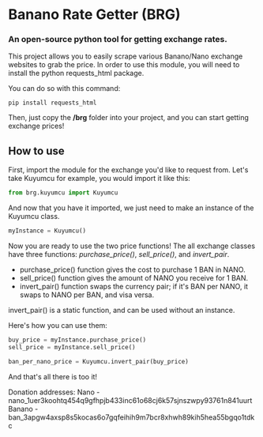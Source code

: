 # Banano Rate Getter (BRG)
### An open-source python tool for getting exchange rates.

This project allows you to easily scrape various Banano/Nano exchange websites to grab the price.
In order to use this module, you will need to install the python requests_html package.

You can do so with this command:
```
pip install requests_html
```

Then, just copy the <b>/brg</b> folder into your project, and you can start getting exchange prices!



## How to use

First, import the module for the exchange you'd like to request from.
Let's take Kuyumcu for example, you would import it like this:
```python
from brg.kuyumcu import Kuyumcu
```

And now that you have it imported, we just need to make an instance of the Kuyumcu class.
```python
myInstance = Kuyumcu()
```

Now you are ready to use the two price functions!
The all exchange classes have three functions: <i>purchase_price()</i>, <i>sell_price()</i>, and <i>invert_pair</i>.

<ul>
  <li>purchase_price() function gives the cost to purchase 1 BAN in NANO.
  <li>sell_price() function gives the amount of NANO you receive for 1 BAN.
  <li>invert_pair() function swaps the currency pair; if it's BAN per NANO, it swaps to NANO per BAN, and visa versa.
</ul>

invert_pair() is a static function, and can be used without an instance.

Here's how you can use them:
```python
buy_price = myInstance.purchase_price()
sell_price = myInstance.sell_price()

ban_per_nano_price = Kuyumcu.invert_pair(buy_price)
```

And that's all there is too it!


Donation addresses:
Nano - nano_1uer3koohtq454q9gfhpjb433inc61o68cj6k57sjnszwpy93761n841uurt
Banano - ban_3apgw4axsp8s5kocas6o7gqfeihih9m7bcr8xhwh89kih5hea55bgqo1tdkc
